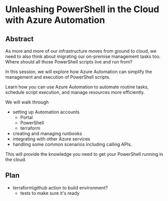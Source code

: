 # Unleashing PowerShell in the Cloud with Azure Automation

## Abstract

As more and more of our infrastructure moves from ground to cloud, we need to also think about migrating our on-premise management tasks too. Where should all those PowerShell scripts live and run from?

In this session, we will explore how Azure Automation can simplify the management and execution of PowerShell scripts.

Learn how you can use Azure Automation to automate routine tasks, schedule script execution, and manage resources more efficiently.

We will walk through 
 - setting up Automation accounts
   - Portal
   - PowerShell
   - terraform
 - creating and managing runbooks
 - integrating with other Azure services
 - handling some common scenarios including calling APIs.

This will provide the knowledge you need to get your PowerShell running in the cloud.

## Plan

- terraform\github action to build environment?
  - tests to make sure it's ready